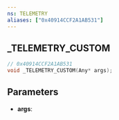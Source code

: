 ```yaml
---
ns: TELEMETRY
aliases: ["0x40914CCF2A1AB531"]
---
```

## _TELEMETRY_CUSTOM

```c
// 0x40914CCF2A1AB531
void _TELEMETRY_CUSTOM(Any* args);
```

## Parameters
* **args**:
